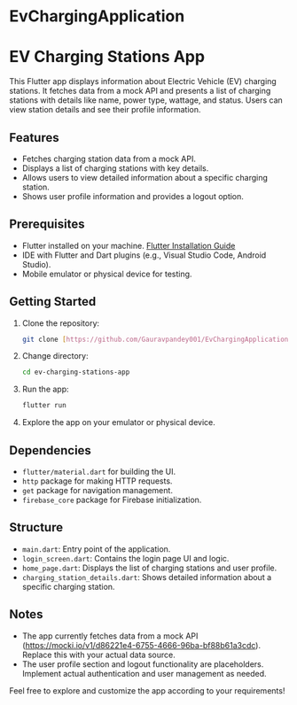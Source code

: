# EvChargingApplication
# EV Charging Stations App

This Flutter app displays information about Electric Vehicle (EV) charging stations. It fetches data from a mock API and presents a list of charging stations with details like name, power type, wattage, and status. Users can view station details and see their profile information.

## Features

- Fetches charging station data from a mock API.
- Displays a list of charging stations with key details.
- Allows users to view detailed information about a specific charging station.
- Shows user profile information and provides a logout option.

## Prerequisites

- Flutter installed on your machine. [Flutter Installation Guide](https://flutter.dev/docs/get-started/install)
- IDE with Flutter and Dart plugins (e.g., Visual Studio Code, Android Studio).
- Mobile emulator or physical device for testing.

## Getting Started

1. Clone the repository:

    ```bash
    git clone [https://github.com/Gauravpandey001/EvChargingApplication.git]
    ```

2. Change directory:

    ```bash
    cd ev-charging-stations-app
    ```

3. Run the app:

    ```bash
    flutter run
    ```

4. Explore the app on your emulator or physical device.

## Dependencies

- `flutter/material.dart` for building the UI.
- `http` package for making HTTP requests.
- `get` package for navigation management.
- `firebase_core` package for Firebase initialization.

## Structure

- `main.dart`: Entry point of the application.
- `login_screen.dart`: Contains the login page UI and logic.
- `home_page.dart`: Displays the list of charging stations and user profile.
- `charging_station_details.dart`: Shows detailed information about a specific charging station.

## Notes

- The app currently fetches data from a mock API (https://mocki.io/v1/d86221e4-6755-4666-96ba-bf88b61a3cdc). Replace this with your actual data source.
- The user profile section and logout functionality are placeholders. Implement actual authentication and user management as needed.

Feel free to explore and customize the app according to your requirements!
